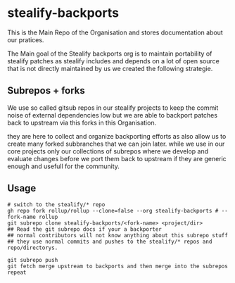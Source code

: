 # stealify-backports
This is the Main Repo of the Organisation and stores documentation about our pratices.

The Main goal of the Stealify backports org is to maintain portability of stealify patches as stealify includes and depends on a lot of open source that is not directly maintained by us we created the following strategie. 

## Subrepos + forks 
We use so called gitsub repos in our stealify projects to keep the commit noise of external dependencies low but we are able to backport patches back to upstream via this forks in this Organisation. 

they are here to collect and organize backporting efforts as also allow us to create many forked subbranches that we can join later. while we use in our core projects only our collections of subrepos where we develop and evaluate changes before we port them back to upstream if they are generic enough and usefull for the community.

## Usage
```
# switch to the stealify/* repo 
gh repo fork rollup/rollup --clone=false --org stealify-backports # --fork-name rollup
git subrepo clone stealify-backports/<fork-name> <project/dir>
## Read the git subrepo docs if your a backporter 
## normal contributors will not know anything about this subrepo stuff 
## they use normal commits and pushes to the stealify/* repos and repo/directorys.

git subrepo push 
git fetch merge upstream to backports and then merge into the subrepos 
repeat 
```
